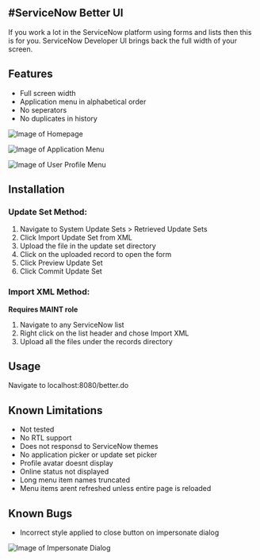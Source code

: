 #ServiceNow Better UI
---

If you work a lot in the ServiceNow platform using forms and lists then this is for you. ServiceNow Developer UI brings back the full width of your screen.

## Features
- Full screen width
- Application menu in alphabetical order 
- No seperators
- No duplicates in history


![Image of Homepage]('images/home.png')

![Image of Application Menu]('images/app-menu.png')

![Image of User Profile Menu]('images/profile-menu.png')

## Installation
### Update Set Method:
1. Navigate to System Update Sets > Retrieved Update Sets
2. Click Import Update Set from XML
3. Upload the file in the update set directory
4. Click on the uploaded record to open the form
5. Click Preview Update Set
6. Click Commit Update Set

### Import XML Method:
**Requires MAINT role**

1. Navigate to any ServiceNow list
2. Right click on the list header and chose Import XML
3. Upload all the files under the records directory

## Usage
Navigate to localhost:8080/better.do

## Known Limitations
- Not tested
- No RTL support
- Does not responsd to ServiceNow themes
- No application picker or update set picker
- Profile avatar doesnt display
- Online status not displayed
- Long menu item names truncated
- Menu items arent refreshed unless entire page is reloaded

## Known Bugs
- Incorrect style applied to close button on impersonate dialog

![Image of Impersonate Dialog]('images/button.png')